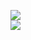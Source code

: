 [![](https://img.shields.io/badge/Made%20With-Github%20Spray-lightgrey.svg?style=for-the-badge&logo=github)](https://github.com/Annihil/github-spray#26351)  
[![](https://i.imgur.com/2DrTn0Z.gif)](https://github.com/Annihil/github-spray)